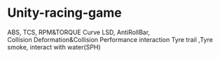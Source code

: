 # Unity-racing-game

ABS,     TCS,           RPM&TORQUE Curve
LSD,         AntiRollBar,         
Collision Deformation&Collision Performance interaction
Tyre trail             ,Tyre smoke,                    interact with water(SPH)


